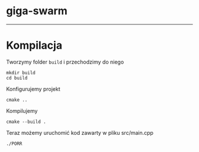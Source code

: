 # giga-swarm

----
# Kompilacja

Tworzymy folder `build` i przechodzimy do niego

```
mkdir build
cd build
```

Konfigurujemy projekt

```
cmake ..
```

Kompilujemy

```
cmake --build .
```

Teraz możemy uruchomić kod zawarty w pliku src/main.cpp

```
./PORR
```